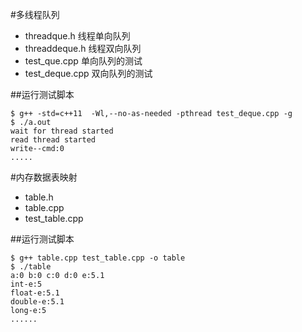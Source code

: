 #多线程队列

* threadque.h 线程单向队列
* threaddeque.h 线程双向队列
* test_que.cpp  单向队列的测试
* test_deque.cpp 双向队列的测试

##运行测试脚本
```
$ g++ -std=c++11  -Wl,--no-as-needed -pthread test_deque.cpp -g
$ ./a.out
wait for thread started
read thread started
write--cmd:0
.....
```

#内存数据表映射

* table.h
* table.cpp
* test_table.cpp

##运行测试脚本
```
$ g++ table.cpp test_table.cpp -o table
$ ./table
a:0 b:0 c:0 d:0 e:5.1 
int-e:5
float-e:5.1
double-e:5.1
long-e:5
......
```